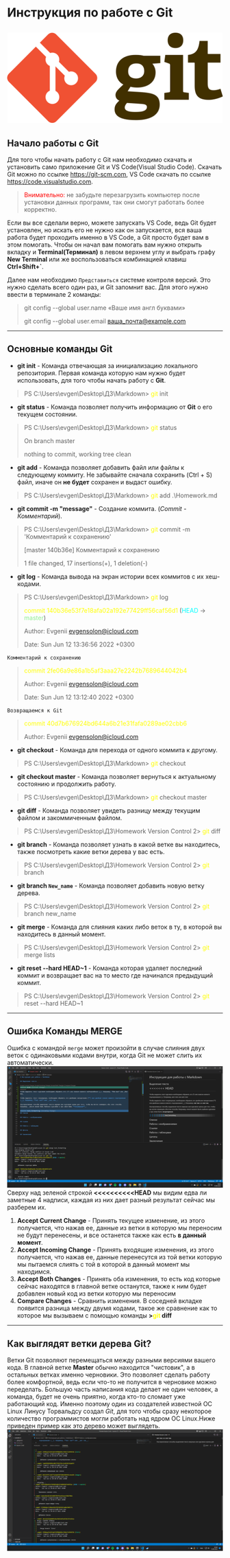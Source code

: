 # Инструкция по работе с Git
![git](Git-logo.svg.png)
---

## Начало работы с Git

Для того чтобы начать работу с Git нам необходимо скачать и установить само приложение Git и VS Code(Visual Studio Code). Скачать Git можно по ссылке <https://git-scm.com>, VS Code скачать по ссылке <https://code.visualstudio.com>. 
><span style="color:red;">Внимательно:</span> не забудьте перезагрузить компьютер после установки данных программ, так они смогут работать более корректно.

Если вы все сделали верно, можете запускать VS Code, ведь Git будет установлен, но искать его не нужно как он запускается, вся ваша работа будет проходить именно в VS Code, а Git просто будет вам в этом помогать. Чтобы он начал вам помогать вам нужно открыть вкладку и **Terminal(Терминал)** в левом верхнем углу и выбрать графу **New Terminal** или же воспользоваться комбинацией клавиш **Ctrl+Shift+`**.


Далее нам необходимо `Представиться` системе контроля версий. Это нужно сделать всего один раз, и Git запомнит вас. Для этого нужно ввести в терминале 2 команды:
>git config --global user.name «Ваше имя англ буквами»
>
>git config --global user.email ваша_почта@example.com

---

## Основные команды **Git**

* **git init** - Команда отвечающая за инициализацию локального репозитория. Первая команда которую нам нужно будет использовать, для того чтобы начать работу с **Git**.
>PS C:\Users\evgen\Desktop\ДЗ\Markdown> <span style="color:yellow;">git</span> init
* **git status** - Команда позволяет получить информацию от **Git** о его текущем состоянии.
>PS C:\Users\evgen\Desktop\ДЗ\Markdown> <span style="color:yellow;">git</span> status
>
>On branch master
>
>nothing to commit, working tree clean
* **git add** - Команда позволяет добавить файл или файлы к следующему коммиту. Не забывайте сначала сохранить (Ctrl + S) файл, иначе он **не будет** сохранен и выдаст ошибку. 
>PS C:\Users\evgen\Desktop\ДЗ\Markdown> <span style="color:yellow;">git</span> add .\Homework.md 
* **git commit -m "message"** - Создание коммита. (*Commit - Комментарий*).
>PS C:\Users\evgen\Desktop\ДЗ\Markdown> <span style="color:yellow;">git</span> commit -m 'Комментарий к сохранению'
>
>[master 140b36e] Комментарий к сохранению
>
>1 file changed, 17 insertions(+), 1 deletion(-)
* **git log** - Команда вывода на экран истории всех коммитов с их хеш-кодами.
>PS C:\Users\evgen\Desktop\ДЗ\Markdown> <span style="color:yellow;">git</span> log
>
><span style="color:yellow;">commit 140b36e53f7e18afa02a192e77429ff56caf56d1</span> (<span style="color:#00FFFF;">HEAD</span> -> <span style="color:#90EE90;">master</span>)
>
>Author: Evgenii <evgensolon@icloud.com>
>
>Date:   Sun Jun 12 13:36:56 2022 +0300
>
    Комментарий к сохранению
>
><span style="color:yellow;">commit 2fe06a9e86a1b5af3aaa27e2242b7689644042b4</span>
>
>Author: Evgenii <evgensolon@icloud.com>
>
>Date:   Sun Jun 12 13:12:40 2022 +0300

    Возвращаемся к Git

><span style="color:yellow;">commit 40d7b676924bd644a6b21e31fafa0289ae02cbb6</span>
>
>Author: Evgenii <evgensolon@icloud.com>
* **git checkout** - Команда для перехода от одного коммита к другому.
>PS C:\Users\evgen\Desktop\ДЗ\Markdown> <span style="color:yellow;">git</span> checkout
* **git checkout master** - Команда позволяет вернуться к актуальному состоянию и продолжить работу.
>PS C:\Users\evgen\Desktop\ДЗ\Markdown> <span style="color:yellow;">git</span> checkout master
* **git diff** - Команда позволяет увидеть разницу между текущим файлом и закоммиченным файлом.
>PS C:\Users\evgen\Desktop\ДЗ\Homework Version Control 2> <span style="color:yellow;">git</span> diff
* **git branch** - Команда позволяет узнать в какой ветке вы находитесь, также посмотреть какие ветки дерева у вас есть.
>PS C:\Users\evgen\Desktop\ДЗ\Homework Version Control 2> <span style="color:yellow;">git</span> branch 
* **git branch `New_name`** - Команда позволяет добавить новую ветку дерева.
>PS C:\Users\evgen\Desktop\ДЗ\Homework Version Control 2> <span style="color:yellow;">git</span> branch new_name
* **git merge** - Команда для слияния каких либо веток в ту, в которой вы находитесь в данный момент.
>PS C:\Users\evgen\Desktop\ДЗ\Homework Version Control 2> <span style="color:yellow;">git</span> merge lists
* **git reset --hard HEAD~1** - Команда которая удаляет последний коммит и возвращает вас на то место где начинался предыдущий коммит.
>PS C:\Users\evgen\Desktop\ДЗ\Homework Version Control 2> <span style="color:yellow;">git</span> reset --hard HEAD~1
---
## Ошибка Команды MERGE

Ошибка с командой `merge` может произойти в случае слияния двух веток с одинаковыми кодами внутри, когда Git не может слить их автоматически.
![Ошибка Merge](error-Merge.png)
Сверху над зеленой строкой **<<<<<<<<<<HEAD** мы видим едва ли заметные 4 надписи, каждая из них дает разный результат сейчас мы разберем их.

1. **Accept Current Change** - Принять текущее изменение, из этого получается, что нажав ее, данные из ветки в которую мы переносим не будут перенесены, и все останется также как есть **в данный момент**. 
2. **Accept Incoming Change** - Принять входящие изменения, из этого получается, что нажав ее, данные перенесутся из той ветки которую мы пытаемся слиять с той в которой в данный момент мы находимся. 
3. **Accept Both Changes** - Принять оба изменения, то есть код которые сейчас находятся в главной ветке останутся, также к ним будет добавлен новый код из ветки которую мы переносим
4. **Compare Changes** - Сравнить изменения. В соседней вкладке появится разница между двумя кодами, такое же сравнение как то которое мы вызываем с помощью команды **><span style="color:yellow;">git</span> diff**

---

## Как выглядят ветки дерева Git?

Ветки Git позволяют перемещаться между разными версиями вашего кода. В главной ветке **Master** обычно находится "чистовик", а в остальных ветках именно черновики. Это позволяет сделать работу более комфортной, ведь если что-то не получится в черновике можно переделать. Большую часть написания кода делает не один человек, а команда, будет не очень приятно, когда кто-то сломает уже работающий код. Именно поэтому один из создателей известной ОС Linux Линусу Торвальдсу создал *Git*, для того чтобы сразу некоторое количество программистов могли работать над ядром ОС Linux.Ниже приведен пример как это дерево может выглядеть.
![Дерево Git](tree_git.png)

